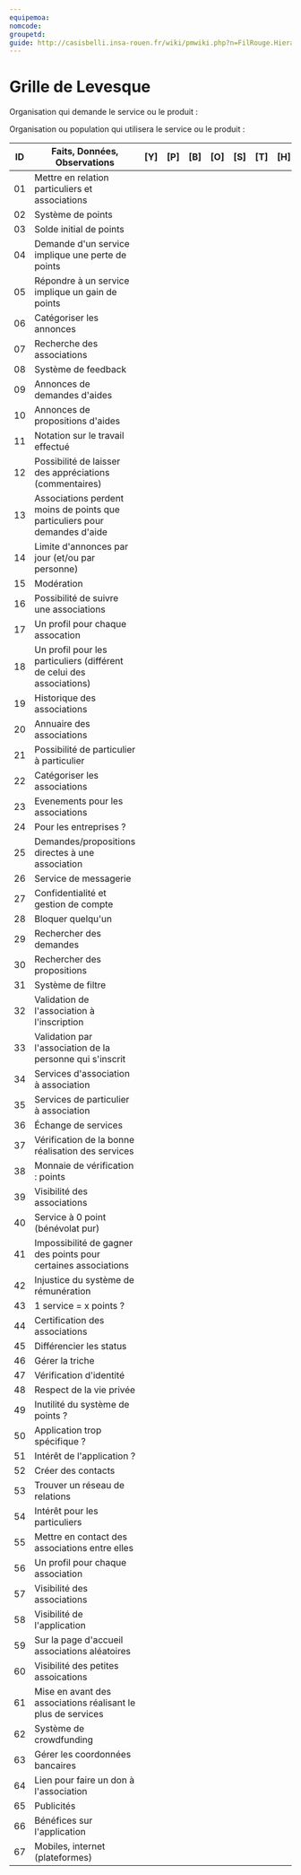 ```yaml
---
equipemoa: 
nomcode: 
groupetd: 
guide: http://casisbelli.insa-rouen.fr/wiki/pmwiki.php?n=FilRouge.HierachiserBesoins
---
```


# Grille de Levesque

Organisation qui demande le service ou le produit : 

Organisation ou population qui utilisera le service ou le produit : 

| ID | Faits, Données, Observations | [Y] | [P] | [B] | [O] | [S] | [T] | [H] | [R] |
|----|------------------------------|----------|----------|--------|-------------|----------|----------|-----------|------------|
| 01 | Mettre en relation particuliers et associations                            |          |          |        |             |          |          |           |            |
| 02 | Système de points                             |          |          |        |             |          |          |           |            |
| 03 | Solde initial de points                             |          |          |        |             |          |          |           |            |
| 04 | Demande d'un service implique une perte de points                             |          |          |        |             |          |          |           |            |
| 05 | Répondre à un service implique un gain de points                             |          |          |        |             |          |          |           |            |
| 06 | Catégoriser les annonces                             |          |          |        |             |          |          |           |            |
| 07 | Recherche des associations                             |          |          |        |             |          |          |           |            |
| 08 | Système de feedback                             |          |          |        |             |          |          |           |            |
| 09 | Annonces de demandes d'aides                              |          |          |        |             |          |          |           |            |
| 10 | Annonces de propositions d'aides  |          |          |        |             |          |          |           |            |
| 11 | Notation sur le travail effectué  |          |          |        |             |          |          |           |            |
| 12 | Possibilité de laisser des appréciations (commentaires)  |          |          |        |             |          |          |           |            |
| 13 | Associations perdent moins de points que particuliers pour demandes d'aide |          |          |        |             |          |          |           |            |
| 14 | Limite d'annonces par jour (et/ou par personne)                             |          |          |        |             |          |          |           |            |
| 15 | Modération                             |          |          |        |             |          |          |           |            |
| 16 | Possibilité de suivre une associations                             |          |          |        |             |          |          |           |            |
| 17 | Un profil pour chaque assocation                             |          |          |        |             |          |          |           |            |
| 18 | Un profil pour les particuliers (différent de celui des associations)                             |          |          |        |             |          |          |           |            |
| 19 | Historique des associations                             |          |          |        |             |          |          |           |            |
| 20 | Annuaire des associations                             |          |          |        |             |          |          |           |            |
| 21 | Possibilité de particulier à particulier                             |          |          |        |             |          |          |           |            |
| 22 | Catégoriser les associations                             |          |          |        |             |          |          |           |            |
| 23 | Evenements pour les associations                             |          |          |        |             |          |          |           |            |
| 24 | Pour les entreprises ?                             |          |          |        |             |          |          |           |            |
| 25 | Demandes/propositions directes à une association                             |          |          |        |             |          |          |           |            |
| 26 | Service de messagerie                             |          |          |        |             |          |          |           |            |
| 27 | Confidentialité et gestion de compte                             |          |          |        |             |          |          |           |            |
| 28 | Bloquer quelqu'un                             |          |          |        |             |          |          |           |            |
| 29 | Rechercher des demandes                             |          |          |        |             |          |          |           |            |
| 30 | Rechercher des propositions                             |          |          |        |             |          |          |           |            |
| 31 | Système de filtre                             |          |          |        |             |          |          |           |            |
| 32 | Validation de l'association à l'inscription                             |          |          |        |             |          |          |           |            |
| 33 | Validation par l'association de la personne qui s'inscrit                             |          |          |        |             |          |          |           |            |
| 34 | Services d'association à association                             |          |          |        |             |          |          |           |            |
| 35 | Services de particulier à association                             |          |          |        |             |          |          |           |            |
| 36 | Échange de services                             |          |          |        |             |          |          |           |            |
| 37 | Vérification de la bonne réalisation des services                             |          |          |        |             |          |          |           |            |
| 38 | Monnaie de vérification : points                             |          |          |        |             |          |          |           |            |
| 39 | Visibilité des associations                             |          |          |        |             |          |          |           |            |
| 40 | Service à 0 point (bénévolat pur)                             |          |          |        |             |          |          |           |            |
| 41 | Impossibilité de gagner des points pour certaines associations                             |          |          |        |             |          |          |           |            |
| 42 | Injustice du système de rémunération                             |          |          |        |             |          |          |           |            |
| 43 | 1 service = x points ?                             |          |          |        |             |          |          |           |            |
| 44 | Certification des associations                             |          |          |        |             |          |          |           |            |
| 45 | Différencier les status                             |          |          |        |             |          |          |           |            |
| 46 | Gérer la triche                             |          |          |        |             |          |          |           |            |
| 47 | Vérification d'identité                             |          |          |        |             |          |          |           |            |
| 48 | Respect de la vie privée                             |          |          |        |             |          |          |           |            |
| 49 | Inutilité du système de points ?                             |          |          |        |             |          |          |           |            |
| 50 | Application trop spécifique ?                             |          |          |        |             |          |          |           |            |
| 51 | Intérêt de l'application ?                             |          |          |        |             |          |          |           |            |
| 52 | Créer des contacts                             |          |          |        |             |          |          |           |            |
| 53 | Trouver un réseau de relations                             |          |          |        |             |          |          |           |            |
| 54 | Intérêt pour les particuliers                             |          |          |        |             |          |          |           |            |
| 55 | Mettre en contact des associations entre elles                             |          |          |        |             |          |          |           |            |
| 56 | Un profil pour chaque association                             |          |          |        |             |          |          |           |            |
| 57 | Visibilité des associations                             |          |          |        |             |          |          |           |            |
| 58 | Visibilité de l'application                             |          |          |        |             |          |          |           |            |
| 59 | Sur la page d'accueil associations aléatoires                             |          |          |        |             |          |          |           |            |
| 60 | Visibilité des petites assoications                             |          |          |        |             |          |          |           |            |
| 61 | Mise en avant des associations réalisant le plus de services                             |          |          |        |             |          |          |           |            |
| 62 | Système de crowdfunding                             |          |          |        |             |          |          |           |            |
| 63 | Gérer les coordonnées bancaires                             |          |          |        |             |          |          |           |            |
| 64 | Lien pour faire un don à l'association                             |          |          |        |             |          |          |           |            |
| 65 | Publicités                             |          |          |        |             |          |          |           |            |
| 66 | Bénéfices sur l'application                             |          |          |        |             |          |          |           |            |
| 67 | Mobiles, internet (plateformes)                             |          |          |        |             |          |          |           |            |
